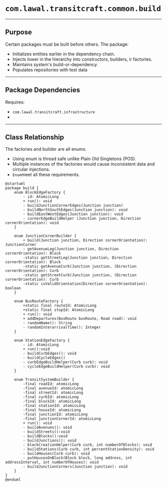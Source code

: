 # `com.lawal.transitcraft.common.build`

---
## Purpose
Certain packages must be built before others. The package:
- Initializes entities earlier in the dependency chain.
- Injects lower in the hierarchy into constructors, builders, ir factories.
- Maintains system's build-or-dependency.
- Populates repositories with test data

---
## Package Dependencies
Requires:
- `com.lawal.transitcraft.infrastructure`
- 

---
## Class Relationship
The factories and builder are all enums.
- Using enum is thread safe unlike Plain Old Singletons (POS).
- Multiple instances of the factories would cause inconsistent data and circular injections.
- `Enum`meet all these requirements.

```plantuml
@startuml
package build {
    enum BlockEdgeFactory {
        - id: AtomicLong
        + run(): void
        - buildJunctionCornerEdges(Junction junction)
        - buildNorthSouthEdges(Junction junction): void
        - buildEastWestEdges(Junction junction): void
        - cornerEdgeBuildHelper (Junction junction, Direction cornerOrientation): void
    }
    
    enum JunctionCornerBuilder {
        + build(Junction junction, Direction cornerOrientation): JunctionCorner
        - getAvenueLeg(Junction junction, Direction cornerOrientation): Block
        -static getStreetLeg(Junction junction, Direction cornerOrientation): Block
        -static getAvenueCurb(Junction junction, (Direction cornerOrientation): Curb
        -static getStreetCurb(Junction junction, (Direction cornerOrientation): Curb
        -static isValidOrientation(Direction cornerOrientation): boolean
    }
    
    enum BusRouteFactory {
        +static final routeId: AtomicLong
        +static final stopId: AtomicLong
        + run(): void
        + addDepartures(BusRoute busRoute, Road road): void
        - randomName(): String
        - randomInterarrivalTime(): Integer   
    }
    
    enum StationEdgeFactory {
        - id: AtomicLong
        + run():void
        - buildCurbEdges(): void
        - buildCycleEdges()
        - curbEdgeBuildHelper(Curb curb): void
        - cycleEdgeBuildHelper(Curb curb): void
    }
    
    enum TransitSystemBuilder {
        -final roadId: atomicLong
        -final avenueId: atomicLong
        -final streetId: atomicLong
        -final curbId: atomicLong
        -final blockId: atomicLong
        -final stationId: atomicLong
        -final houseId: atomicLong
        -final junctionId: atomicLong
        -final junctionCornerId: atomicLong
        + run(): void
        - buildAvenues(): void
        - buildStreets():void
        - buildBlocks():void
        - buildJunctions(): void
        - blockCreationHelper(Curb curb, int numberOfBlocks): void
        - buildStations(Curb curb, int percentStationDensity): void
        - buildHouses(Curb curb): void
        - putHousesOnBlock(Block block, long address, int addressInterval, int numberOfHouses): void
        - buildJunctionCorners(Junction junction): void
    }
}
@enduml
```